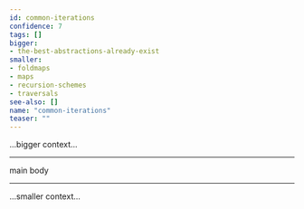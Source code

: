 ```yaml
---
id: common-iterations
confidence: 7
tags: []
bigger:
- the-best-abstractions-already-exist
smaller:
- foldmaps
- maps
- recursion-schemes
- traversals
see-also: []
name: "common-iterations"
teaser: ""
---
```



...bigger context...

---

main body

---

...smaller context...
